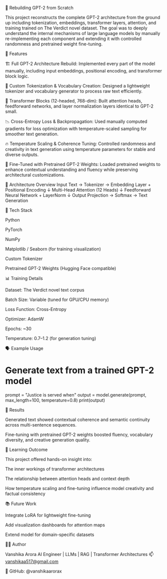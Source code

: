 🧠 Rebuilding GPT-2 from Scratch

This project reconstructs the complete GPT-2 architecture from the ground up including tokenization, embeddings, transformer layers, attention, and training trained on The Verdict novel dataset. The goal was to deeply understand the internal mechanisms of large language models by manually re-implementing each component and extending it with controlled randomness and pretrained weight fine-tuning.

🚀 Features

🏗️ Full GPT-2 Architecture Rebuild:
Implemented every part of the model manually, including input embeddings, positional encoding, and transformer block logic.

🧩 Custom Tokenization & Vocabulary Creation:
Designed a lightweight tokenizer and vocabulary generator to process raw text efficiently.

🔁 Transformer Blocks (12-headed, 768-dim):
Built attention heads, feedforward networks, and layer normalization layers identical to GPT-2 small.

📉 Cross-Entropy Loss & Backpropagation:
Used manually computed gradients for loss optimization with temperature-scaled sampling for smoother text generation.

🔥 Temperature Scaling & Coherence Tuning:
Controlled randomness and creativity in text generation using temperature parameters for stable and diverse outputs.

🧠 Fine-Tuned with Pretrained GPT-2 Weights:
Loaded pretrained weights to enhance contextual understanding and fluency while preserving architectural customizations.

🧬 Architecture Overview
Input Text → Tokenizer → Embedding Layer + Positional Encoding
            ↓
      Multi-Head Attention (12 Heads)
            ↓
  Feedforward Neural Network + LayerNorm
            ↓
   Output Projection → Softmax → Text Generation

🧰 Tech Stack

Python

PyTorch

NumPy

Matplotlib / Seaborn (for training visualization)

Custom Tokenizer

Pretrained GPT-2 Weights (Hugging Face compatible)

📊 Training Details

Dataset: The Verdict novel text corpus

Batch Size: Variable (tuned for GPU/CPU memory)

Loss Function: Cross-Entropy

Optimizer: AdamW

Epochs: ~30

Temperature: 0.7–1.2 (for generation tuning)

🗣️ Example Usage
# Generate text from a trained GPT-2 model
prompt = "Justice is served when"
output = model.generate(prompt, max_length=100, temperature=0.8)
print(output)

🧩 Results

Generated text showed contextual coherence and semantic continuity across multi-sentence sequences.

Fine-tuning with pretrained GPT-2 weights boosted fluency, vocabulary diversity, and creative generation quality.

🧠 Learning Outcome

This project offered hands-on insight into:

The inner workings of transformer architectures

The relationship between attention heads and context depth

How temperature scaling and fine-tuning influence model creativity and factual consistency

📚 Future Work

Integrate LoRA for lightweight fine-tuning

Add visualization dashboards for attention maps

Extend model for domain-specific datasets

🧑‍💻 Author

Vanshika Arora
AI Engineer | LLMs | RAG | Transformer Architectures
📫 vanshikaa517@gmail.com

🔗 GitHub: @vanshikaarorax
